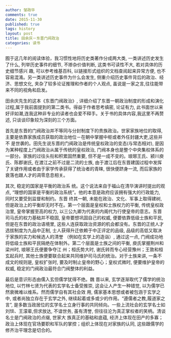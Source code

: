 ```yaml
---
author: 邹政华
comments: true
date: 2015-11-30
published: true 
tags: history
layout: post
title: 田余庆－东晋门阀政治 
categories: 读书 
---
```


囿于这几年的阅读体验，我习惯性地将历史类著作分成两大类, 一类讲述历史发生了什么, 列举历史事件的细节, 不掺杂价值判断, 这类书可读性不大, 若对具体的历史细节感兴 趣, 可以参考维基百科, 以链接形式组织的文档查阅起来异常方便, 也不容易混淆。另一类讲述历史事件为什么会发生, 侧重介绍历史事件背后的政治、经济、思想文化, 夹杂了较多论证推理和作者的个人观点, 虽说是一家之言,往往能带来不同的视角和启发。

 
田余庆先生的这本《东晋门阀政治》, 详细介绍了东晋一朝政治制度的形成和演化过程,属于我前面提到的第二类书。得益于作者思考缜密, 论证有力, 此书面世以来好评如潮,连我这种非专业的读者也会爱不释手。关于书的具体内容,我这里不再赘述, 只谈谈印象较为深刻的三个方面。

 
首先是东晋的门阀政治并不等同与分封制度下的贵族政治。世家家族地位的取得, 主要是依靠家族成员获取的政治地位－在朝中掌握中枢或者外任封疆大吏,这些并不 是世袭的。田先生说东晋的门阀政治是传统皇权政治的变态(与常态相对), 是因为某种程度上门阀政治从属于传统的皇权政治, 门阀本身也是整个中央集权体系的 一部分。家族的过往头衔和积累固然重要, 但不是一成不变的。琅琊王氏、颍川庾氏、陈郡谢氏, 在渡江之前不过是二流的士族, 由于渡江后在东晋建国过程中发挥了关键作用或者由于家学传承获得了统治者的青睐, 很快便跻身一流, 而后家族的衰落也跟人才的凋零息息相关。

 
其次, 稳定的国家是平衡的政治系 统。这个说法来自于福山在清华演讲时提出的观点, “理想的国家是平衡的政治系统”。他的本意是政府应该拥有强大的行政能力, 同时又要受到监督和制约。东晋 终其一朝, 未能在政治、文化、军事上取得建树, 但是政治上的平衡却无时不在。第一个层面是皇权和士族权力的平衡, 传统皇权政治里, 皇帝掌握至高的权力, 以三公九卿为代表的内阁代为行使皇帝的意志。东晋司马氏的权力基础并不稳固, 皇帝要想巩固自己的权威, 便要依靠低级士族和平民, 但是在东晋的政治语境里, 这些人连获取政治资源的机会都没有。东晋的正统人才选拔制度为九品中正制, 士人获得升迁依赖于中正评定的品级, 品级的高低又取决于家族的实力和候选人的清誉 （例如在玄学上的造诣）, 通过这一点, 门阀成功地将低级士族和平民隔绝在体制外。第二个层面是士族之间的平衡, 庾氏掌握荆州和梁州时, 琅琊王氏便要争夺江 州；桓氏势大时, 谢氏转而专心经营豫州；王敦和桓玄起兵时, 其他士族便要联合起来共同维护司马氏的统治。对于士族来讲, 一条不成文的规则是, 皇权扩张时,  要及时制止皇帝的野心；皇权式微时, 便要维护皇帝的权威, 稳定的门阀政治最符合门阀整体的利益。

 
最后是意识形态由儒入玄但儒学犹得不绝。魏 晋以来, 玄学逐渐取代了儒学的统治地位, 以竹林七贤为代表的玄学名士备受推崇, 这会让人产生一种错觉, 以为儒学已然衰微难以维系。然而儒学自有其社会效 用, 儒家基本思想或者被包涵于玄学之中, 或者尚独立存在于玄学之外, 继续起着或多或少的作用。“遵儒者之教,履道家之言”, 是多数当政居位的玄学名士立身行事的共同倾向。一些上流社会的玄学名士如刘惔、王濛辈,但求放达, 不谙世务, 虽有清誉, 但往往沦为真正掌权者的笑柄。清谈名士是门阀政治的点缀, 世家大 族真正的基础和底蕴, 经济上体现在田产的多寡；政治上体现在官场要职和军队的掌控；组织上体现在对家族的认同, 这些跟儒学的修齐治平理念是切合的。

